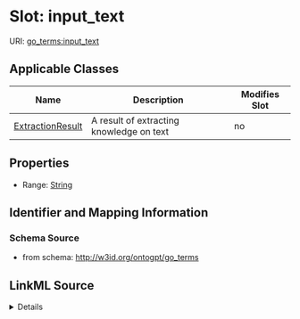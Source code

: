 

# Slot: input_text

URI: [go_terms:input_text](http://w3id.org/ontogpt/go_termsinput_text)



<!-- no inheritance hierarchy -->





## Applicable Classes

| Name | Description | Modifies Slot |
| --- | --- | --- |
| [ExtractionResult](ExtractionResult.md) | A result of extracting knowledge on text |  no  |







## Properties

* Range: [String](String.md)





## Identifier and Mapping Information







### Schema Source


* from schema: http://w3id.org/ontogpt/go_terms




## LinkML Source

<details>
```yaml
name: input_text
from_schema: http://w3id.org/ontogpt/go_terms
rank: 1000
alias: input_text
owner: ExtractionResult
domain_of:
- ExtractionResult
range: string

```
</details>